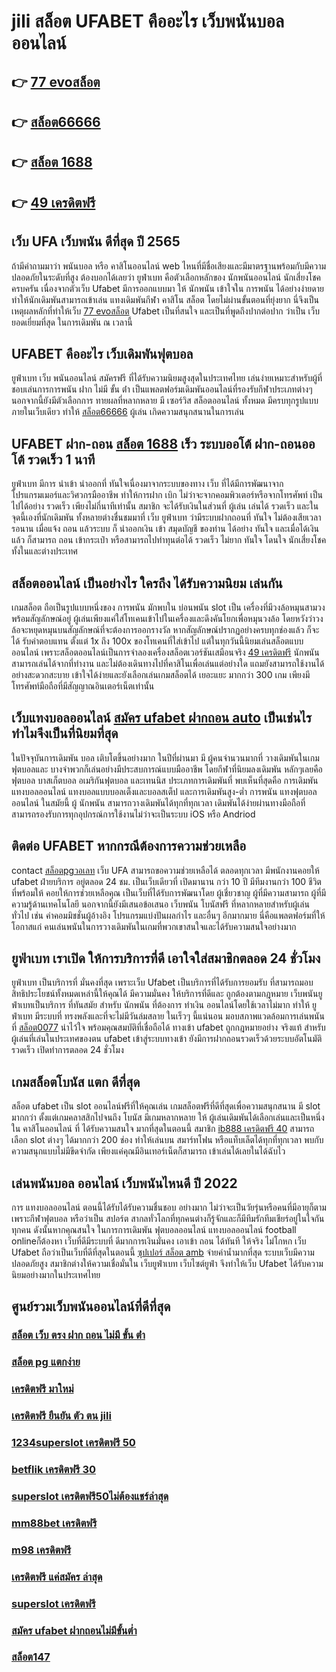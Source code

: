 # jili สล็อต UFABET คืออะไร เว็บพนันบอลออนไลน์

## 👉 [77 evoสล็อต](https://mabet.net/register/)
## 👉 [สล็อต66666](https://mabet.net/20-free-100/)
## 👉 [สล็อต 1688](https://member.mabet.net/?action=login)
## 👉 [49 เครดิตฟรี](https://mabet.net/credit-free-100/)

## เว็บ UFA  เว็บพนัน ดีที่สุด ปี 2565 

ถ้ามีคำถามมาว่า  พนันบอล   หรือ คาสิโนออนไลน์   web ไหนที่มีชื่อเสียงและมีมาตรฐานพร้อมกับมีความปลอดภัยในระดับที่สูง ต้องบอกได้เลยว่า ยูฟ่าเบท  คือตัวเลือกหลักของ นักพนันออนไลน์ นักเสี่ยงโชค  ครบครัน เนื่องจากตัวเว็บ Ufabet  มีการออกแบบมา ให้ นักพนัน เข้าใจใน การพนัน ได้อย่างง่ายดาย ทำให้นักเดิมพันสามารถเข้าเล่น แทงเดิมพันกีฬา คาสิโน  สล็อต โดยไม่ผ่านขั้นตอนที่ยุ่งยาก นี่จึงเป็นเหตุผลหลักที่ทำให้เว็บ [77 evoสล็อต](https://mabet.net/20-free-100/) Ufabet  เป็นที่สนใจ และเป็นที่พูดถึงปากต่อปาก ว่าเป็น เว็บ   ยอดเยี่ยมที่สุด ในการเดิมพัน ณ เวลานี้ 


## UFABET คืออะไร  เว็บเดิมพันฟุตบอล 


ยูฟ่าเบท  เว็บ   พนันออนไลน์ สมัครฟรี  ที่ได้รับความนิยมสูงสุดในประเทศไทย เล่นง่ายเหมาะสำหรับผู้ที่ชอบเล่นการการพนัน  ฝาก ไม่มี ขั้น ต่ํา เป็นแพลตฟอร์มเดิมพันออนไลน์ที่รองรับกีฬาประเภทต่างๆ นอกจากนี้ยังมีตัวเลือกการ ทายผลที่หลากหลาย มี เซอร์วิส   สล็อตออนไลน์ ทั้งหมด  มีครบทุกรูปแบบภายในเว็บเดียว ทำให้  [สล็อต66666](https://member.mabet.net/?action=login) ผู้เล่น เกิดความสนุกสนานในการเล่น


## UFABET ฝาก-ถอน [สล็อต 1688](https://mabet.net/credit-free-100/) เร็ว ระบบออโต้ ฝาก-ถอนออโต้ รวดเร็ว 1 นาที

ยูฟ่าเบท  มีการ นำเข้า   นำออกที่ ทันใจเนื่องมาจากระบบของทาง เว็บ ที่ได้มีการพัฒนาจาก โปรแกรมเมอร์และวิศวกรมืออาชีพ ทำให้การฝาก   เบิก  ไม่ว่าจะจากคอมพิวเตอร์หรือจากโทรศัพท์ เป็นไปได้อย่าง รวดเร็ว เพียงไม่กี่นาทีเท่านั้น สมาชิก  จะได้รับเงินในส่วนที่ ผู้เล่น เล่นได้ รวดเร็ว  และในจุดนี้เองที่นักเดิมพัน ทั้งหลายต่างชื่นชมมาที่ เว็บ ยูฟ่าเบท  ว่ามีระบบฝากถอนที่ ทันใจ ไม่ต้องเสียเวลารอนาน เมื่อแจ้ง ถอน แล้วระบบ ก็  นำออกเงิน เข้า สมุดบัญชี ของท่าน ได้อย่าง ทันใจ และเมื่อได้เงินแล้ว ก็สามารถ ถอน เข้ากระเป๋า หรือสามารถไปทำทุนต่อได้ รวดเร็ว    ไม่ยาก ทันใจ โดนใจ นักเสี่ยงโชคทั้งในและต่างประเทศ

## สล็อตออนไลน์  เป็นอย่างไร ใครถึง ได้รับความนิยม เล่นกัน

 เกมสล็อต  ถือเป็นรูปแบบหนึ่งของ การพนัน มักพบใน บ่อนพนัน   slot เป็น เครื่องที่มีวงล้อหมุนสามวงพร้อมสัญลักษณ์อยู่ ผู้เล่นเพียงแค่ใส่โทเคนเข้าไปในเครื่องและดึงคันโยกเพื่อหมุนวงล้อ โดยหวังว่าวงล้อจะหยุดหมุนบนสัญลักษณ์ที่จะต้องการออกรางวัล หากสัญลักษณ์ปรากฏอย่างครบทุกช่องแล้ว ก็จะได้ รับค่าตอบแทน ตั้งแต่ 1x ถึง 100x ของโทเคนที่ใส่เข้าไป แต่ในทุกวันนี้นิยมเล่นสล็อตแบบออนไลน์ เพราะสล็อตออนไลน์เป็นการจำลองเครื่องสล็อตเวอร์ชันเสมือนจริง  [49 เครดิตฟรี](https://mabet.net/pg-slot-credit-free/) นักพนัน สามารถเล่นได้จากที่ทำงาน และไม่ต้องเดินทางไปที่คาสิโนเพื่อเล่นแต่อย่างใด แถมยังสามารถใช้งานได้อย่างสะดวกสะบาย เข้าใจได้ง่ายและยังเลือกเล่นเกมสล็อตได้ เยอะแยะ มากกว่า 300 เกม เพียงมีโทรศัพท์มือถือที่มีสัญญาณอินเตอร์เน็ตเท่านั้น 


## เว็บแทงบอลออนไลน์  [สมัคร ufabet ฝากถอน auto](https://mabet.net/)  เป็นเช่นไร ทำไมจึงเป็นที่นิยมที่สุด

ในปัจจุบันการเดิมพัน  บอล เติบโตขึ้นอย่างมาก ในปีที่ผ่านมา มี ผู้คนจำนวนมากที่ วางเดิมพันในเกมฟุตบอลและ บางจำพวกก็เล่นอย่างมีประสบการณ์แบบมืออาชีพ โดยกีฬาที่นิยมลงเดิมพัน หลักๆเลยคือ ฟุตบอล บาสเก็ตบอล อเมริกันฟุตบอล และเทนนิส ประเภทการเดิมพันที่ พบเห็นที่สุดคือ การเดิมพันแทงบอลออนไลน์  แทงบอลแบบบอลเต็งและบอลสเต็ป และการเดิมพันสูง-ต่ำ การพนัน  แทงฟุตบอลออนไลน์ ในสมัยนี้  ผู้ นักพนัน สามารถวางเดิมพันได้ทุกที่ทุกเวลา เดิมพันได้ง่ายผ่านทางมือถือที่สามารถรองรับการทุกอุปกรณ์การใช้งานไม่ว่าจะเป็นระบบ iOS หรือ Andriod

## ติดต่อ   UFABET หากกรณีต้องการความช่วยเหลือ

 contact [สล็อตpgวอเลท](https://mabet.net/credit-free-50/)   เว็บ UFA สามารถขอความช่วยเหลือได้ ตลอดทุกเวลา มีพนักงานคอยให้  ufabet ฝ่ายบริการ อยู่ตลอด 24 ชม. เป็นเว็บเดียวที่ เปิดมานาน กว่า 10 ปี มีทีมงานกว่า 100 ชีวิตที่พร้อมให้ คอยให้การช่วยเหลือคุณ เป็นเว็บที่ได้รับการพัฒนาโดย ผู้เชี่ยวชาญ ผู้ที่มีความสามารถ ผู้ที่มีความรู้ด้านเทคโนโลยี นอกจากนี้ยังมีเสนอข้อเสนอ  เว็บพนัน โบนัสฟรี  ที่หลากหลายสำหรับผู้เล่นทั่วไป เช่น ค่าคอมมิชชั่นผู้อ้างอิง โปรแกรมแบ่งปันผลกำไร และอื่นๆ อีกมากมาย นี่คือแพลตฟอร์มที่ให้โอกาสแก่ คนเล่นพนันในการวางเดิมพันในเกมที่พวกเขาสนใจและได้รับความสนใจอย่างมาก


##  ยูฟ่าเบท  เราเปิด ให้การบริการที่ดี เอาใจใส่สมาชิกตลอด 24 ชั่วโมง

 ยูฟ่าเบท  เป็นบริการที่ มั่นคงที่สุด เพราะเว็บ Ufabet  เป็นบริการที่ได้รับการยอมรับ ที่สามารถมอบสิทธิประโยชน์ทั้งหมดเหล่านี้ให้คุณได้ มีความมั่นคง  ให้บริการที่ดีและ ถูกต้องตามกฎหมาย เว็บพนันยูฟ่าเบทเป็นบริการ ที่ทันสมัย สำหรับ นักพนัน ที่ต้องการ ทำเงิน ออนไลน์โดยใช้เวลาไม่มาก  ทำให้  ยูฟ่าเบท มีระบบที่ ทรงพลังและที่จะไม่มีวันล่มสลาย ในเร็วๆ นี้แน่นอน มอบสภาพแวดล้อมการเล่นพนัน ที่ [สล็อต0077](https://bio.link/tisawago) น่าไว้ใจ พร้อมคุณสมบัติที่เชื่อถือได้  ทางเข้า ufabet   ถูกกฎหมายอย่าง จริงแท้ สำหรับผู้เล่นที่เล่นในประเทศของตน ufabet เข้าสู่ระบบทางเข้า ยังมีการฝากถอนรวดเร็วด้วยระบบอัตโนมัติ รวดเร็ว เปิดทำการตลอด 24 ชั่วโมง


##  เกมสล็อตโบนัส แตก ดีที่สุด

สล็อต  ufabet   เป็น slot ออนไลน์ฟรีที่ให้คุณเล่น เกมสล็อตฟรีที่ดีที่สุดเพื่อความสนุกสนาน มี slot มากกว่า ตั้งแต่เกมคลาสสิกไปจนถึง โบนัส มีเกมหลากหลาย ให้ ผู้เล่นเดิมพันได้เลือกเล่นและเป็นหนึ่งใน คาสิโนออนไลน์   ที่  ได้รับความสนใจ มากที่สุดในตอนนี้ สมาชิก [ib888 เครดิตฟรี 40](https://mabet.net/)   สามารถ เลือก slot ต่างๆ ได้มากกว่า 200 ช่อง   ทำให้เล่นบน สมาร์ทโฟน หรือแท็บเล็ตได้ทุกที่ทุกเวลา พบกับความสนุกแบบไม่มีขีดจำกัด เพียงแค่คุณมีอินเทอร์เน็ตก็สามารถ เข้าเล่นได้เลยในได้ฉับไว 


##  เล่นพนันบอล ออนไลน์  เว็บพนันไหนดี ปี 2022

การ แทงบอลออนไลน์ ตอนนี้ได้รับได้รับความชื่นชอบ อย่างมาก ไม่ว่าจะเป็นวัยรุ่นหรือคนที่มีอายุก็ตาม เพราะกีฬาฟุตบอล หรือว่าเป็น สปอร์ต สากลทั่วโลกที่ทุกคนต่างก็รู้จักและก็มีทีมรักทีมเชียร์อยู่ในใจกันทุกคน ดังนั้นหากคุณสนใจ ในการการเดิมพัน ฟุตบอลออนไลน์ แทงบอลออนไลน์ football onlineก็ต้องหา เว็บที่ดีมีระบบที่ ดีมากการเงินมั่นคง   เอาเข้า ถอน ได้ทันที  ให้จริง  ไม่โกหก  เว็บ Ufabet ถือว่าเป็นเว็บที่ดีที่สุดในตอนนี้ [ซุปเปอร์ สล็อต amb](https://member.mabet.net/?action=login) จ่ายค่าน้ำมากที่สุด ระบบเว็บมีความปลอดภัยสูง  สมาชิกต่างให้ความเชื่อมั่นใน เว็บยูฟ่าเบท เว็บไซต์ยูฟ่า จึงทำให้เว็บ Ufabet ได้รับความนิยมอย่างมากในประเทศไทย

## ศูนย์รวมเว็บพนันออนไลน์ที่ดีที่สุด

### [สล็อต เว็บ ตรง ฝาก ถอน ไม่มี ขั้น ต่ํา](https://atom.io/themes/MABET.net%20สล็อตเว็บตรง%20เครดิตฟรี%20ไม่มี%20เงื่อนไข%202022%20ล่าสุด%20008%20สล็อต%20สล็อตอตกหนัก%2020รับ100)
### [สล็อต pg แตกง่าย](https://atom.io/themes/MABET.net%20สล็อตเว็บตรง%20lucia%2068%20เครดิตฟรี%20008%20สล็อต%20สล็อตอตกหนัก%2020รับ100)
### [เครดิตฟรี มาใหม่](https://atom.io/themes/MABET.net%20สล็อตเว็บตรง%20สล็อต%20818king%20008%20สล็อต%20สล็อตอตกหนัก%2020รับ100)
### [เครดิตฟรี ยืนยัน ตัว ตน jili](https://atom.io/themes/MABET.net%20สล็อตเว็บตรง%2066สล็อต%20008%20สล็อต%20สล็อตอตกหนัก%2020รับ100)
### [1234superslot เครดิตฟรี 50](https://atom.io/themes/MABET.net%20สล็อตเว็บตรง%20สล็อต%20ลิง%20008%20สล็อต%20สล็อตอตกหนัก%2020รับ100)
### [betflik เครดิตฟรี 30](https://atom.io/themes/MABET.net%20สล็อตเว็บตรง%20สล็อต%20รวม%20ค่าย%20เว็บตรง%20ไม่ผ่านเอเย่นต์%202021%20008%20สล็อต%20สล็อตอตกหนัก%2020รับ100)
### [superslot เครดิตฟรี50ไม่ต้องแชร์ล่าสุด](https://atom.io/themes/MABET.net%20สล็อตเว็บตรง%20superslot444%20เครดิตฟรี%2050%20008%20สล็อต%20สล็อตอตกหนัก%2020รับ100)
### [mm88bet เครดิตฟรี](https://atom.io/themes/MABET.net%20สล็อตเว็บตรง%20y9%20สล็อต%20008%20สล็อต%20สล็อตอตกหนัก%2020รับ100)
### [m98 เครดิตฟรี](https://atom.io/themes/MABET.net%20สล็อตเว็บตรง%20สล็อต%20โอน%20ผ่าน%20วอ%20เลท%20ไม่มีขั้นต่ำ%20008%20สล็อต%20สล็อตอตกหนัก%2020รับ100)
### [เครดิตฟรี แค่สมัคร ล่าสุด](https://atom.io/themes/MABET.net%20สล็อตเว็บตรง%20สล็อต%20xo%20ฝาก-ถอน%20ไม่มี%20ขั้น%20ต่ํา%20วอ%20เลท%20008%20สล็อต%20สล็อตอตกหนัก%2020รับ100)
### [superslot เครดิตฟรี](https://atom.io/themes/MABET.net%20สล็อตเว็บตรง%20full%20slot%20เครดิตฟรี%2050%20บาท%20008%20สล็อต%20สล็อตอตกหนัก%2020รับ100)
### [สมัคร ufabet ฝากถอนไม่มีขั้นต่ำ](https://atom.io/themes/MABET.net%20สล็อตเว็บตรง%20m9853%20เครดิตฟรี68บาท%20008%20สล็อต%20สล็อตอตกหนัก%2020รับ100)
### [สล็อต147](https://atom.io/themes/MABET.net%20สล็อตเว็บตรง%20superslot%20444%20เครดิตฟรี%2050%20008%20สล็อต%20สล็อตอตกหนัก%2020รับ100)